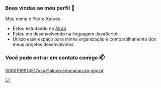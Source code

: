 ### Boas vindas ao meu perfil 💙

Meu nome é Pedro Xerxes

- Estou estudando na [Alura](https://www.alura.com.br)
- Estou me desenvolvendo na linguagem JavaScript
- Utilizo esse espaço para minha organização e compartilhamento dos meus projetos desenvolvidos

### Você pode entrar em contato comigo 📫

0000109914517xsp@aluno.educacao.sp.gov.br

![](https://media1.tenor.com/m/vXdLito9Qt0AAAAd/cat-shaking-head-funny-cat-face.gif)
